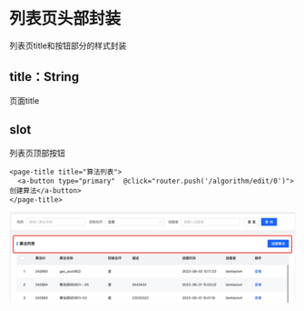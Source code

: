 # 列表页头部封装
列表页title和按钮部分的样式封装

## title：String
页面title

## slot
列表页顶部按钮

```
<page-title title="算法列表">
  <a-button type="primary"  @click="router.push('/algorithm/edit/0')">创建算法</a-button>
</page-title>
```
![Alt text](./image.jpeg)